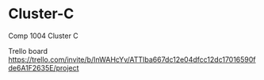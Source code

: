 # Cluster-C
Comp 1004 Cluster C 


Trello board 
https://trello.com/invite/b/InWAHcYv/ATTIba667dc12e04dfcc12dc17016590fde6A1F2635E/project
